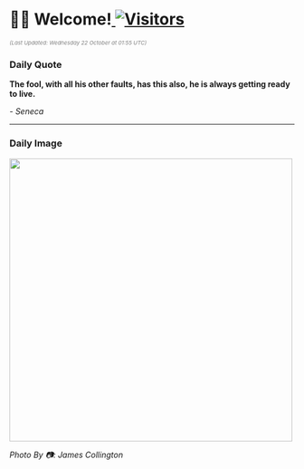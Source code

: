 <h1>👋🏽 Welcome!<a href="https://github.com/OmitNomis/"> <img src="https://visitor-badge.laobi.icu/badge?page_id=OmitNomis" alt="Visitors"></a></h1>

<i><p style="font-size: 0.6rem; color:gray">(Last Updated: Wednesday 22 October at 01:55 UTC)</p></i>

<h3> Daily Quote </h3>
<b><p>The fool, with all his other faults, has this also, he is always getting ready to live.</p></b>
<i><caption style="font-size: 0.8rem; color:gray;">- Seneca</caption></i>


<hr>

<h3>Daily Image</h3>
<a href="https://images.pexels.com/photos/34382828/pexels-photo-34382828.jpeg" target="_blank"><img style="height:500px;" src="https://images.pexels.com/photos/34382828/pexels-photo-34382828.jpeg"/></a>

<i><caption style="font-size: 0.8rem; color:gray;"> Photo By 📷: James Collington</caption></i>
